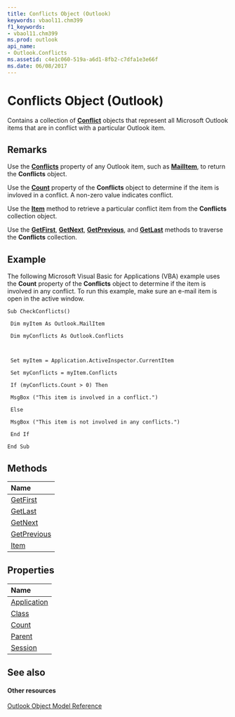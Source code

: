 ```yaml
---
title: Conflicts Object (Outlook)
keywords: vbaol11.chm399
f1_keywords:
- vbaol11.chm399
ms.prod: outlook
api_name:
- Outlook.Conflicts
ms.assetid: c4e1c060-519a-a6d1-8fb2-c7dfa1e3e66f
ms.date: 06/08/2017
---
```



# Conflicts Object (Outlook)

Contains a collection of  **[Conflict](Outlook.Conflict.md)** objects that represent all Microsoft Outlook items that are in conflict with a particular Outlook item.


## Remarks

Use the  **[Conflicts](Outlook.MailItem.Conflicts.md)** property of any Outlook item, such as **[MailItem](Outlook.MailItem.md)**, to return the **Conflicts** object.

Use the  **[Count](Outlook.Conflicts.Count.md)** property of the **Conflicts** object to determine if the item is invloved in a conflict. A non-zero value indicates conflict.

Use the  **[Item](Outlook.Conflicts.Item.md)** method to retrieve a particular conflict item from the **Conflicts** collection object.

Use the  **[GetFirst](Outlook.Conflicts.GetFirst.md)**, **[GetNext](Outlook.Conflicts.GetNext.md)**, **[GetPrevious](Outlook.Conflicts.GetPrevious.md)**, and **[GetLast](Outlook.Conflicts.GetLast.md)** methods to traverse the **Conflicts** collection.


## Example

The following Microsoft Visual Basic for Applications (VBA) example uses the  **Count** property of the **Conflicts** object to determine if the item is involved in any conflict. To run this example, make sure an e-mail item is open in the active window.


```
Sub CheckConflicts() 
 
 Dim myItem As Outlook.MailItem 
 
 Dim myConflicts As Outlook.Conflicts 
 
 
 
 Set myItem = Application.ActiveInspector.CurrentItem 
 
 Set myConflicts = myItem.Conflicts 
 
 If (myConflicts.Count > 0) Then 
 
 MsgBox ("This item is involved in a conflict.") 
 
 Else 
 
 MsgBox ("This item is not involved in any conflicts.") 
 
 End If 
 
End Sub
```


## Methods



|**Name**|
|:-----|
|[GetFirst](Outlook.Conflicts.GetFirst.md)|
|[GetLast](Outlook.Conflicts.GetLast.md)|
|[GetNext](Outlook.Conflicts.GetNext.md)|
|[GetPrevious](Outlook.Conflicts.GetPrevious.md)|
|[Item](Outlook.Conflicts.Item.md)|

## Properties



|**Name**|
|:-----|
|[Application](conflicts-application-property-outlook.md)|
|[Class](conflicts-class-property-outlook.md)|
|[Count](Outlook.Conflicts.Count.md)|
|[Parent](conflicts-parent-property-outlook.md)|
|[Session](conflicts-session-property-outlook.md)|

## See also


#### Other resources


[Outlook Object Model Reference](http://msdn.microsoft.com/library/73221b13-d8d8-99b8-3394-b95dbbfd5ddc%28Office.15%29.aspx)
